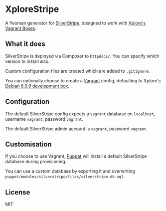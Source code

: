 # XploreStripe

A Yeoman generator for [SilverStripe](http://www.silverstripe.org/), designed to work with [Xplore's](http://www.xplore.net/) [Vagrant Boxes](https://vagrantcloud.com/xplore/).

## What it does

SilverStripe is deployed via Composer to `httpdocs/`.  You can specify which version to install also.

Custom configuration files are created which are added to `.gitignore`.

You can optionally choose to create a [Vagrant](http://www.vagrantup.com/) config, defaulting to Xplore's [Debian 6.0.9 development box](https://vagrantcloud.com/xplore/debian-6.0.9).

## Configuration

The default SilverStripe config expects a `vagrant` database on `localhost`, username `vagrant`, password `vagrant`.

The default SilverStripe admin account is `vagrant`, password `vagrant`.

## Customisation

If you choose to use Vagrant, [Puppet](http://puppetlabs.com/) will install a default SilverStripe database during provisioning.

You can use a custom database by exporting it and overwriting `puppet/modules/silverstripe/files/silverstripe-db.sql`.

## License

MIT

